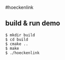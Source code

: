 #hoeckenlink

## build & run demo

```
$ mkdir build
$ cd build
$ cmake ..
$ make
$ ./hoeckenlink
```
